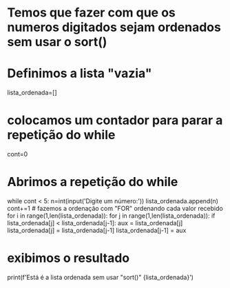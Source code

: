 # Temos que fazer com que os numeros digitados sejam ordenados sem usar o sort()
# Definimos a lista "vazia"
lista_ordenada=[]
# colocamos um contador para parar a repetição do while
cont=0
# Abrimos a repetição do while
while cont < 5:
    n=int(input('Digite um número:'))
    lista_ordenada.append(n)
    cont+=1
    # fazemos a ordenação com "FOR" ordenando cada valor recebido
    for i in range(1,len(lista_ordenada)):
        for j in range(1,len(lista_ordenada)):
            if lista_ordenada[j] < lista_ordenada[j-1]:
                aux = lista_ordenada[j]
                lista_ordenada[j] = lista_ordenada[j-1]
                lista_ordenada[j-1] = aux
# exibimos o resultado
print(f'Está é a lista ordenada sem usar "sort()" {lista_ordenada}')
    
